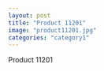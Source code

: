 ```yaml
---
layout: post
title: "Product 11201"
image: "product11201.jpg"
categories: "category1"
---
```

Product 11201
